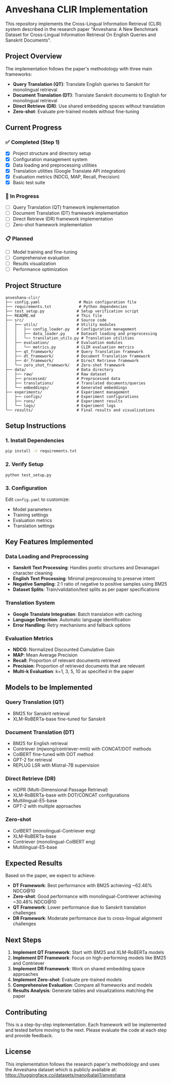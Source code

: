 # Anveshana CLIR Implementation

This repository implements the Cross-Lingual Information Retrieval (CLIR) system described in the research paper "Anveshana: A New Benchmark Dataset for Cross-Lingual Information Retrieval On English Queries and Sanskrit Documents".

## Project Overview

The implementation follows the paper's methodology with three main frameworks:
- **Query Translation (QT)**: Translate English queries to Sanskrit for monolingual retrieval
- **Document Translation (DT)**: Translate Sanskrit documents to English for monolingual retrieval  
- **Direct Retrieve (DR)**: Use shared embedding spaces without translation
- **Zero-shot**: Evaluate pre-trained models without fine-tuning

## Current Progress

### ✅ Completed (Step 1)
- [x] Project structure and directory setup
- [x] Configuration management system
- [x] Data loading and preprocessing utilities
- [x] Translation utilities (Google Translate API integration)
- [x] Evaluation metrics (NDCG, MAP, Recall, Precision)
- [x] Basic test suite

### 🔄 In Progress
- [ ] Query Translation (QT) framework implementation
- [ ] Document Translation (DT) framework implementation
- [ ] Direct Retrieve (DR) framework implementation
- [ ] Zero-shot framework implementation

### 📋 Planned
- [ ] Model training and fine-tuning
- [ ] Comprehensive evaluation
- [ ] Results visualization
- [ ] Performance optimization

## Project Structure

```
anveshana-clir/
├── config.yaml                 # Main configuration file
├── requirements.txt            # Python dependencies
├── test_setup.py              # Setup verification script
├── README.md                  # This file
├── src/                       # Source code
│   ├── utils/                 # Utility modules
│   │   ├── config_loader.py   # Configuration management
│   │   ├── data_loader.py     # Dataset loading and preprocessing
│   │   └── translation_utils.py # Translation utilities
│   ├── evaluation/            # Evaluation modules
│   │   └── metrics.py         # CLIR evaluation metrics
│   ├── qt_framework/          # Query Translation framework
│   ├── dt_framework/          # Document Translation framework
│   ├── dr_framework/          # Direct Retrieve framework
│   └── zero_shot_framework/   # Zero-shot framework
├── data/                      # Data directory
│   ├── raw/                   # Raw dataset
│   ├── processed/             # Preprocessed data
│   ├── translations/          # Translated documents/queries
│   └── embeddings/            # Generated embeddings
├── experiments/               # Experiment management
│   ├── configs/               # Experiment configurations
│   ├── runs/                  # Experiment results
│   └── logs/                  # Experiment logs
└── results/                   # Final results and visualizations
```

## Setup Instructions

### 1. Install Dependencies
```bash
pip install -r requirements.txt
```

### 2. Verify Setup
```bash
python test_setup.py
```

### 3. Configuration
Edit `config.yaml` to customize:
- Model parameters
- Training settings
- Evaluation metrics
- Translation settings

## Key Features Implemented

### Data Loading and Preprocessing
- **Sanskrit Text Processing**: Handles poetic structures and Devanagari character cleaning
- **English Text Processing**: Minimal preprocessing to preserve intent
- **Negative Sampling**: 2:1 ratio of negative to positive samples using BM25
- **Dataset Splits**: Train/validation/test splits as per paper specifications

### Translation System
- **Google Translate Integration**: Batch translation with caching
- **Language Detection**: Automatic language identification
- **Error Handling**: Retry mechanisms and fallback options

### Evaluation Metrics
- **NDCG**: Normalized Discounted Cumulative Gain
- **MAP**: Mean Average Precision  
- **Recall**: Proportion of relevant documents retrieved
- **Precision**: Proportion of retrieved documents that are relevant
- **Multi-k Evaluation**: k=1, 3, 5, 10 as specified in the paper

## Models to be Implemented

### Query Translation (QT)
- BM25 for Sanskrit retrieval
- XLM-RoBERTa-base fine-tuned for Sanskrit

### Document Translation (DT)
- BM25 for English retrieval
- Contriever (mjwong/contriever-mnli) with CONCAT/DOT methods
- ColBERT fine-tuned with DOT method
- GPT-2 for retrieval
- REPLUG LSR with Mistral-7B supervision

### Direct Retrieve (DR)
- mDPR (Multi-Dimensional Passage Retrieval)
- XLM-RoBERTa-base with DOT/CONCAT configurations
- Multilingual-E5-base
- GPT-2 with multiple approaches

### Zero-shot
- ColBERT (monolingual-Contriever eng)
- XLM-RoBERTa-base
- Contriever (monolingual-ColBERT eng)
- Multilingual-E5-base

## Expected Results

Based on the paper, we expect to achieve:
- **DT Framework**: Best performance with BM25 achieving ~62.46% NDCG@10
- **Zero-shot**: Good performance with monolingual-Contriever achieving ~30.48% NDCG@10
- **QT Framework**: Lower performance due to Sanskrit translation challenges
- **DR Framework**: Moderate performance due to cross-lingual alignment challenges

## Next Steps

1. **Implement QT Framework**: Start with BM25 and XLM-RoBERTa models
2. **Implement DT Framework**: Focus on high-performing models like BM25 and Contriever
3. **Implement DR Framework**: Work on shared embedding space approaches
4. **Implement Zero-shot**: Evaluate pre-trained models
5. **Comprehensive Evaluation**: Compare all frameworks and models
6. **Results Analysis**: Generate tables and visualizations matching the paper

## Contributing

This is a step-by-step implementation. Each framework will be implemented and tested before moving to the next. Please evaluate the code at each step and provide feedback.

## License

This implementation follows the research paper's methodology and uses the Anveshana dataset which is publicly available at: https://huggingface.co/datasets/manojbalaji1/anveshana 